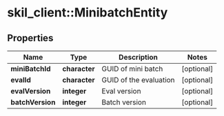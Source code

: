 # skil_client::MinibatchEntity

## Properties
Name | Type | Description | Notes
------------ | ------------- | ------------- | -------------
**miniBatchId** | **character** | GUID of mini batch | [optional] 
**evalId** | **character** | GUID of the evaluation | [optional] 
**evalVersion** | **integer** | Eval version | [optional] 
**batchVersion** | **integer** | Batch version | [optional] 


